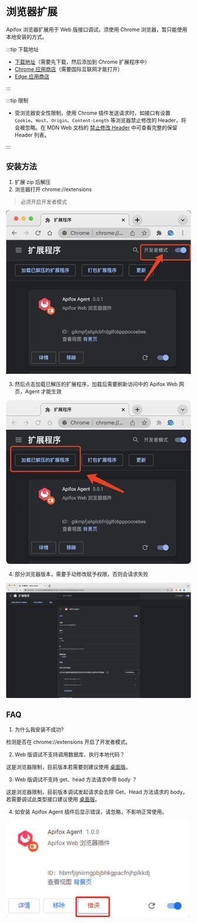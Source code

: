 # 浏览器扩展

Apifox 浏览器扩展用于 Web 版接口调试，须使用 Chrome 浏览器，暂只能使用本地安装的方式。

:::tip 下载地址

- [下载地址](https://apifox-generic.pkg.coding.net/apifox/apifox-desktop/Apifox-browser-extension.zip)（需要先下载，然后添加到 Chrome 扩展程序中）
- [Chrome 应用商店](https://chrome.google.com/webstore/detail/apifox-agent/eggdlmopfankeonchoflhfoglaakobma?hl=zh-CN)（需要国际互联网才能打开）
- [Edge 应用商店](https://microsoftedge.microsoft.com/addons/detail/apifox-browser-extension/haklpcemfcccpoeaibpbgacinnbfafbl)

:::

:::tip 限制

- 受浏览器安全性限制，使用 Chrome 插件发送请求时，如接口有设置 `Cookie`、`Host`、`Origin`、`Content-Length` 等浏览器禁止修改的 Header，将会被忽略。在 MDN Web 文档的 [禁止修改 Header](https://developer.mozilla.org/zh-CN/docs/Glossary/Forbidden_header_name) 中可查看完整的保留 Header 列表。

:::

## 安装方法

1. 扩展 zip 后解压
2. 浏览器打开 chrome://extensions

> 必须开启开发者模式

![](../../assets/img/web/apifox-chrome-extension-1.png)

3. 然后点击加载已解压的扩展程序，加载后需要刷新访问中的 Apifox Web 网页，Agent 才能生效

![](../../assets/img/web/apifox-chrome-extension-2.png)

4. 部分浏览器版本，需要手动修改赋予权限，否则会请求失败

![](../../assets/img/web/apifox-chrome-extension-3.png)

## FAQ

1. 为什么我安装不成功?

检测是否在 chrome://extensions 开启了开发者模式。

2. Web 版调试不支持调用数据库、执行本地代码？

这是浏览器限制，目前版本若需要则建议使用 [桌面版](https://apifox.cn)。

3. Web 版调试不支持 get、head 方法请求中带 body ？

这是浏览器限制，目前版本调试发起请求会去除 Get、Head 方法请求的 body，若需要调试此类型接口建议使用 [桌面版](https://apifox.cn)。

4. 如安装 Apifox Agent 插件后显示错误，请忽略，不影响正常使用。

<img src="../../assets/img/web/apifox-chrome-extension-4.png" width="500px" />
